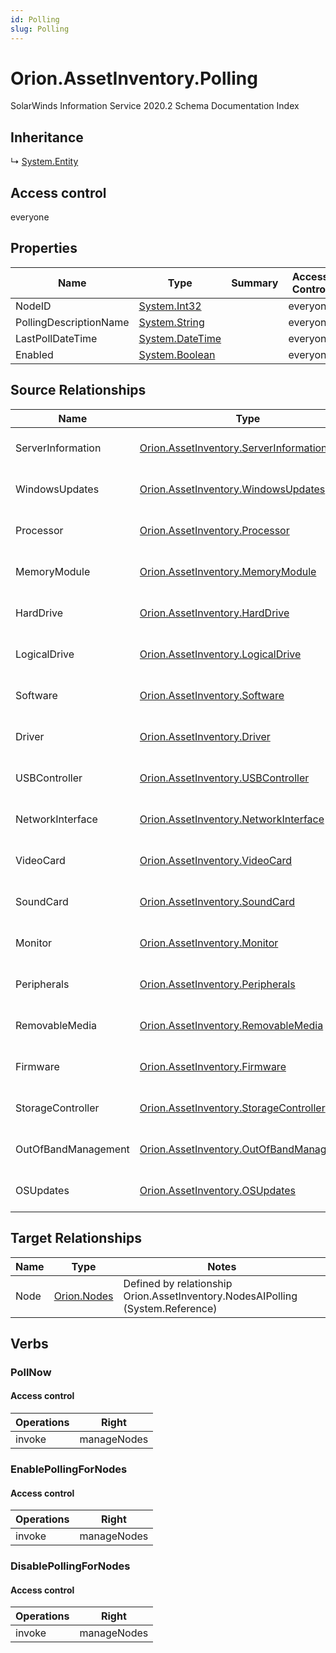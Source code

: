 ```yaml
---
id: Polling
slug: Polling
---
```


# Orion.AssetInventory.Polling

SolarWinds Information Service 2020.2 Schema Documentation Index

## Inheritance

↳ [System.Entity](./../System/Entity)

## Access control

everyone

## Properties

| Name | Type | Summary | Access Control |
| ------ | ------ | ------ | ------ |
| NodeID | [System.Int32](https://docs.microsoft.com/en-us/dotnet/api/system.int32) |  | everyone |
| PollingDescriptionName | [System.String](https://docs.microsoft.com/en-us/dotnet/api/system.string) |  | everyone |
| LastPollDateTime | [System.DateTime](https://docs.microsoft.com/en-us/dotnet/api/system.datetime) |  | everyone |
| Enabled | [System.Boolean](https://docs.microsoft.com/en-us/dotnet/api/system.boolean) |  | everyone |

## Source Relationships

| Name | Type | Notes |
| ------ | ------ | ------ |
| ServerInformation | [Orion.AssetInventory.ServerInformation](./../Orion.AssetInventory/ServerInformation) | Defined by relationship Orion.AssetInventory.NodesAIServerInformation (System.Reference) |
| WindowsUpdates | [Orion.AssetInventory.WindowsUpdates](./../Orion.AssetInventory/WindowsUpdates) | Defined by relationship Orion.AssetInventory.NodesAIWindowsUpdates (System.Reference) |
| Processor | [Orion.AssetInventory.Processor](./../Orion.AssetInventory/Processor) | Defined by relationship Orion.AssetInventory.NodesAIProcessor (System.Reference) |
| MemoryModule | [Orion.AssetInventory.MemoryModule](./../Orion.AssetInventory/MemoryModule) | Defined by relationship Orion.AssetInventory.NodesAIMemoryModule (System.Reference) |
| HardDrive | [Orion.AssetInventory.HardDrive](./../Orion.AssetInventory/HardDrive) | Defined by relationship Orion.AssetInventory.NodesAIHardDrive (System.Reference) |
| LogicalDrive | [Orion.AssetInventory.LogicalDrive](./../Orion.AssetInventory/LogicalDrive) | Defined by relationship Orion.AssetInventory.NodesAILogicalDrive (System.Reference) |
| Software | [Orion.AssetInventory.Software](./../Orion.AssetInventory/Software) | Defined by relationship Orion.AssetInventory.NodesAISoftware (System.Reference) |
| Driver | [Orion.AssetInventory.Driver](./../Orion.AssetInventory/Driver) | Defined by relationship Orion.AssetInventory.NodesAIDriver (System.Reference) |
| USBController | [Orion.AssetInventory.USBController](./../Orion.AssetInventory/USBController) | Defined by relationship Orion.AssetInventory.NodesAIUSBController (System.Reference) |
| NetworkInterface | [Orion.AssetInventory.NetworkInterface](./../Orion.AssetInventory/NetworkInterface) | Defined by relationship Orion.AssetInventory.NodesAINetworkInterface (System.Reference) |
| VideoCard | [Orion.AssetInventory.VideoCard](./../Orion.AssetInventory/VideoCard) | Defined by relationship Orion.AssetInventory.NodesAIVideoCard (System.Reference) |
| SoundCard | [Orion.AssetInventory.SoundCard](./../Orion.AssetInventory/SoundCard) | Defined by relationship Orion.AssetInventory.NodesAISoundCard (System.Reference) |
| Monitor | [Orion.AssetInventory.Monitor](./../Orion.AssetInventory/Monitor) | Defined by relationship Orion.AssetInventory.NodesAIMonitor (System.Reference) |
| Peripherals | [Orion.AssetInventory.Peripherals](./../Orion.AssetInventory/Peripherals) | Defined by relationship Orion.AssetInventory.NodesAIPeripherals (System.Reference) |
| RemovableMedia | [Orion.AssetInventory.RemovableMedia](./../Orion.AssetInventory/RemovableMedia) | Defined by relationship Orion.AssetInventory.NodesAIRemovableMedia (System.Reference) |
| Firmware | [Orion.AssetInventory.Firmware](./../Orion.AssetInventory/Firmware) | Defined by relationship Orion.AssetInventory.NodesAIFirmware (System.Reference) |
| StorageController | [Orion.AssetInventory.StorageController](./../Orion.AssetInventory/StorageController) | Defined by relationship Orion.AssetInventory.NodesAIStorageController (System.Reference) |
| OutOfBandManagement | [Orion.AssetInventory.OutOfBandManagement](./../Orion.AssetInventory/OutOfBandManagement) | Defined by relationship Orion.AssetInventory.NodesAIOutOfBandManagement (System.Reference) |
| OSUpdates | [Orion.AssetInventory.OSUpdates](./../Orion.AssetInventory/OSUpdates) | Defined by relationship Orion.AssetInventory.NodesAIOSUpdates (System.Reference) |

## Target Relationships

| Name | Type | Notes |
| ------ | ------ | ------ |
| Node | [Orion.Nodes](./../Orion/Nodes) | Defined by relationship Orion.AssetInventory.NodesAIPolling (System.Reference) |

## Verbs

### PollNow

#### Access control

| Operations | Right |
| ------ | ------ |
| invoke | manageNodes |

### EnablePollingForNodes

#### Access control

| Operations | Right |
| ------ | ------ |
| invoke | manageNodes |

### DisablePollingForNodes

#### Access control

| Operations | Right |
| ------ | ------ |
| invoke | manageNodes |

